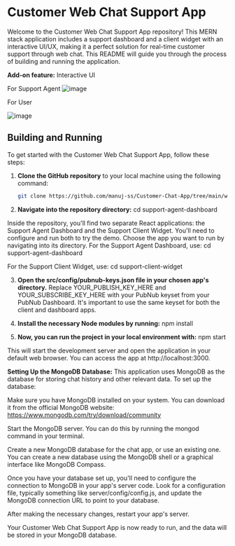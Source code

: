 # Customer Web Chat Support App

Welcome to the Customer Web Chat Support App repository! This MERN stack application includes a support dashboard and a client widget with an interactive UI/UX, making it a perfect solution for real-time customer support through web chat. This README will guide you through the process of building and running the application.

**Add-on feature:** Interactive UI


For Support Agent
![image](https://github.com/manuj-ss/Customer-Chat-App/assets/96734632/26db08e4-4462-4c5b-b8a1-4ff89952d667)


For User



![image](https://github.com/manuj-ss/Customer-Chat-App/assets/96734632/769efcde-349a-40c5-802b-2016c9cc05aa)



## Building and Running

To get started with the Customer Web Chat Support App, follow these steps:

1. **Clone the GitHub repository** to your local machine using the following command:

   ```bash
   git clone https://github.com/manuj-ss/Customer-Chat-App/tree/main/web-chat-app
2. **Navigate into the repository directory:**
cd support-agent-dashboard

Inside the repository, you'll find two separate React applications: the Support Agent Dashboard and the Support Client Widget. You'll need to configure and run both to try the demo. Choose the app you want to run by navigating into its directory. For the Support Agent Dashboard, use:
cd support-agent-dashboard

For the Support Client Widget, use:
cd support-client-widget

3. **Open the src/config/pubnub-keys.json file in your chosen app's directory.** Replace YOUR_PUBLISH_KEY_HERE and YOUR_SUBSCRIBE_KEY_HERE with your PubNub keyset from your PubNub Dashboard. It's important to use the same keyset for both the client and dashboard apps.

4. **Install the necessary Node modules by running:**
npm install

5. **Now, you can run the project in your local environment with:**
npm start

This will start the development server and open the application in your default web browser. You can access the app at http://localhost:3000.

**Setting Up the MongoDB Database:**
This application uses MongoDB as the database for storing chat history and other relevant data. To set up the database:

Make sure you have MongoDB installed on your system. You can download it from the official MongoDB website: https://www.mongodb.com/try/download/community

Start the MongoDB server. You can do this by running the mongod command in your terminal.

Create a new MongoDB database for the chat app, or use an existing one. You can create a new database using the MongoDB shell or a graphical interface like MongoDB Compass.

Once you have your database set up, you'll need to configure the connection to MongoDB in your app's server code. Look for a configuration file, typically something like server/config/config.js, and update the MongoDB connection URL to point to your database.

After making the necessary changes, restart your app's server.

Your Customer Web Chat Support App is now ready to run, and the data will be stored in your MongoDB database.
